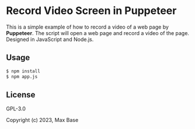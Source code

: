 # Record Video Screen in Puppeteer

This is a simple example of how to record a video of a web page by **Puppeteer**. The script will open a web page and record a video of the page. Designed in JavaScript and Node.js.

## Usage

```bash
$ npm install
$ npm app.js
```

## License

GPL-3.0

Copyright (c) 2023, Max Base

